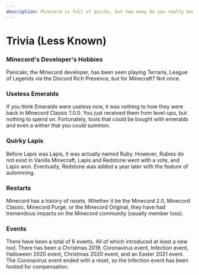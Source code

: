 ```yaml
---
description: Minecord is full of quirks, but how many do you really know?
---
```


# Trivia (Less Known)

### Minecord's Developer's Hobbies

Panicakr, the Minecord developer, has been seen playing Terraria, League of Legends via the Discord Rich Presence, but for Minecraft? Not once.

### Useless Emeralds

If you think Emeralds were useless now, it was nothing to how they were back in Minecord Classic 1.0.0. You just received them from level-ups, but nothing to spend on. Fortunately, tools that could be bought with emeralds and even a wither that you could summon.

### Quirky Lapis

Before Lapis was Lapis, it was actually named Ruby. However, Rubies do not exist in Vanilla Minecraft, Lapis and Redstone went with a vote, and Lapis won. Eventually, Redstone was added a year later with the feature of automining.

### Restarts

Minecord has a history of resets. Whether it be the Minecord 2.0, Minecord Classic, Minecord Purge, or the Minecord Original, they have had tremendous impacts on the Minecord community (usually member loss).

### Events

There have been a total of 6 events. All of which introduced at least a new tool. There has been a Christmas 2019, Coronavirus event, Infection event, Halloween 2020 event, Christmas 2020 event, and an Easter 2021 event. The Coronavirus event ended with a reset, so the Infection event has been hosted for compensation.

###

